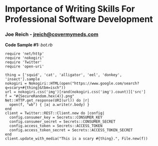 # Importance of Writing Skills For Professional Software Development

### Joe Reich - jreich@covermymeds.com



**Code Sample #1:** 
*bot.rb*
```
require 'net/http'
require 'nokogiri'
require 'Twitter'
require 'open-uri'
 
thing = ['squid', 'cat', 'alligator', 'eel', 'donkey', 'insect'].sample
nokogiri = Nokogiri::HTML(open("https://www.google.com/search?q=scary+#{thing}&tbm=isch"))
url = nokogiri.css('img')[rand(nokogiri.css('img').count)]['src']
f = "#{SecureRandom.hex(4)}.png"
Net::HTTP.get_response(URI(url)) do |r|
  open(f, "wb") { |a| a.write(r.body) }
end
client = Twitter::REST::Client.new do |config|
  config.consumer_key = Secrets::CONSUMER_KEY
  config.consumer_secret = Secrets::CONSUMER_SECRET
  config.access_token = Secrets::ACCESS_TOKEN
  config.access_token_secret = Secrets::ACCESS_TOKEN_SECRET
end
client.update_with_media("This is a scary #{thing}.", File.new(f))
```